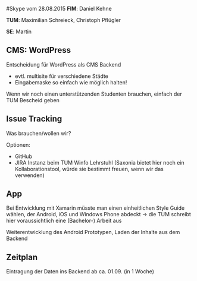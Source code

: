 #Skype vom 28.08.2015
**FIM**: Daniel Kehne

**TUM**: Maximilian Schreieck, Christoph Pflügler

**SE**: Martin


## CMS: WordPress
Entscheidung für WordPress als CMS Backend
* evtl. multisite für verschiedene Städte
* Eingabemaske so einfach wie möglich halten!

Wenn wir noch einen unterstützenden Studenten brauchen, einfach der TUM Bescheid geben


## Issue Tracking
Was brauchen/wollen wir?

Optionen:
* GitHub
* JIRA Instanz beim TUM Winfo Lehrstuhl (Saxonia bietet hier noch ein Kollaborationstool, würde sie bestimmt freuen, wenn wir das verwenden)


## App
Bei Entwicklung mit Xamarin müsste man einen einheitlichen Style Guide wählen, der Android, iOS und Windows Phone abdeckt -> die TUM schreibt hier voraussichtlich eine (Bachelor-) Arbeit aus

Weiterentwicklung des Android Prototypen, Laden der Inhalte aus dem Backend


## Zeitplan
Eintragung der Daten ins Backend ab ca. 01.09. (in 1 Woche)
